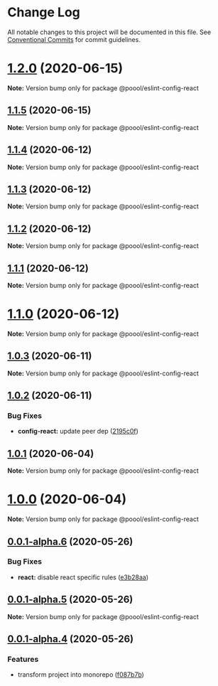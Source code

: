 # Change Log

All notable changes to this project will be documented in this file.
See [Conventional Commits](https://conventionalcommits.org) for commit guidelines.

# [1.2.0](https://github.com/p3ol/eslint-config/compare/v1.1.5...v1.2.0) (2020-06-15)

**Note:** Version bump only for package @poool/eslint-config-react





## [1.1.5](https://github.com/p3ol/eslint-config/compare/v1.1.4...v1.1.5) (2020-06-15)

**Note:** Version bump only for package @poool/eslint-config-react





## [1.1.4](https://github.com/p3ol/eslint-config/compare/v1.1.3...v1.1.4) (2020-06-12)

**Note:** Version bump only for package @poool/eslint-config-react





## [1.1.3](https://github.com/p3ol/eslint-config/compare/v1.1.2...v1.1.3) (2020-06-12)

**Note:** Version bump only for package @poool/eslint-config-react





## [1.1.2](https://github.com/p3ol/eslint-config/compare/v1.1.1...v1.1.2) (2020-06-12)

**Note:** Version bump only for package @poool/eslint-config-react





## [1.1.1](https://github.com/p3ol/eslint-config/compare/v1.1.0...v1.1.1) (2020-06-12)

**Note:** Version bump only for package @poool/eslint-config-react





# [1.1.0](https://github.com/p3ol/eslint-config/compare/v1.0.3...v1.1.0) (2020-06-12)

**Note:** Version bump only for package @poool/eslint-config-react





## [1.0.3](https://github.com/p3ol/eslint-config/compare/v1.0.2...v1.0.3) (2020-06-11)

**Note:** Version bump only for package @poool/eslint-config-react





## [1.0.2](https://github.com/p3ol/eslint-config/compare/v1.0.1...v1.0.2) (2020-06-11)


### Bug Fixes

* **config-react:** update peer dep ([2195c0f](https://github.com/p3ol/eslint-config/commit/2195c0f272586307d5bbaa0e69efb56bc6921782))





## [1.0.1](https://github.com/p3ol/eslint-config/compare/v1.0.0...v1.0.1) (2020-06-04)

**Note:** Version bump only for package @poool/eslint-config-react





# [1.0.0](https://github.com/p3ol/eslint-config/compare/v0.0.1-alpha.6...v1.0.0) (2020-06-04)

**Note:** Version bump only for package @poool/eslint-config-react





## [0.0.1-alpha.6](https://github.com/p3ol/eslint-config/compare/v0.0.1-alpha.5...v0.0.1-alpha.6) (2020-05-26)


### Bug Fixes

* **react:** disable react specific rules ([e3b28aa](https://github.com/p3ol/eslint-config/commit/e3b28aa75e09d1dbf8eccb0e8130bef64013faaa))





## [0.0.1-alpha.5](https://github.com/p3ol/eslint-config/compare/v0.0.1-alpha.4...v0.0.1-alpha.5) (2020-05-26)

**Note:** Version bump only for package @poool/eslint-config-react





## [0.0.1-alpha.4](https://github.com/p3ol/eslint-config/compare/v0.0.1-alpha.3...v0.0.1-alpha.4) (2020-05-26)


### Features

* transform project into monorepo ([f087b7b](https://github.com/p3ol/eslint-config/commit/f087b7b08378559f1b5a46e493ff81039cab6589))

